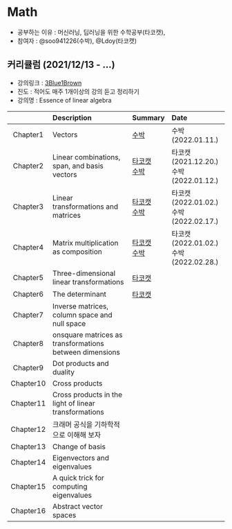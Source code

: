 # Math
- 공부하는 이유 : 머신러닝, 딥러닝을 위한 수학공부(타코캣),  
- 참여자 : @soo941226(수박), @Ldoy(타코캣)


## 커리큘럼 (2021/12/13 - ...)
- 강의링크 : [3Blue1Brown](https://www.youtube.com/playlist?list=PLZHQObOWTQDPD3MizzM2xVFitgF8hE_ab)
- 진도 : 적어도 매주 1개이상의 강의 듣고 정리하기 
- 강의명 : Essence of linear algebra 

|   | Description | Summary | Date |
| :---: | :----------- | :-- | :-------|
| Chapter1 |  Vectors    |[수박](./Chapter1/Chapter1_수박.md) | 수박(2022.01.11.) | 
| Chapter2 | Linear combinations, span, and basis vectors | [타코캣](https://github.com/Ldoy/Math/tree/main/Chapter2) <br> [수박](./Chapter2/Chapter2_수박.md)| 타코캣(2021.12.20.) <br> 수박(2022.01.12.)|
| Chapter3 | Linear transformations and matrices| [타코캣](https://github.com/Ldoy/Math/blob/main/chapter3/chapter3_Tacocat.md) <br> [수박](./chapter3/Chapter3_수박.md) | 타코캣(2022.01.02.) <br> 수박(2022.02.17.)|
| Chapter4 | Matrix multiplication as composition | [타코캣](https://github.com/Ldoy/Math/tree/main/chapter4/chapter4_Tacocat.md) <br> [수박](./chapter4/Chapter4_수박.md)| 타코캣(2022.01.02.) <br> 수박(2022.02.28.)| 
| Chapter5 | Three-dimensional linear transformations |[타코캣](https://github.com/Ldoy/Math/tree/main/Chapter5%2C6) | |
| Chapter6 | The determinant |[타코캣](https://github.com/Ldoy/Math/tree/main/Chapter5%2C6) | |
| Chapter7 | Inverse matrices, column space and null space | | |
| Chapter8 | onsquare matrices as transformations between dimensions | | |
| Chapter9 |Dot products and duality | | |
| Chapter10 |Cross products | | |
| Chapter11 | Cross products in the light of linear transformations  | | |
| Chapter12 | 크래머 공식을 기하학적으로 이해해 보자 | | |
| Chapter13 |  Change of basis | | |
| Chapter14 | Eigenvectors and eigenvalues | | |
| Chapter15 | A quick trick for computing eigenvalues | | |
| Chapter16 | Abstract vector spaces | | |
